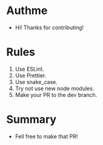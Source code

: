 # Authme

-   Hi! Thanks for contributing!

# Rules

1. Use ESLint.
1. Use Prettier.
1. Use snake_case.
1. Try not use new node modules.
1. Make your PR to the dev branch.

# Summary

-   Fell free to make that PR!
